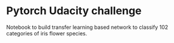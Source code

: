 # Pytorch Udacity challenge

Notebook to build transfer learning based network to classify 102 categories of iris flower species.

